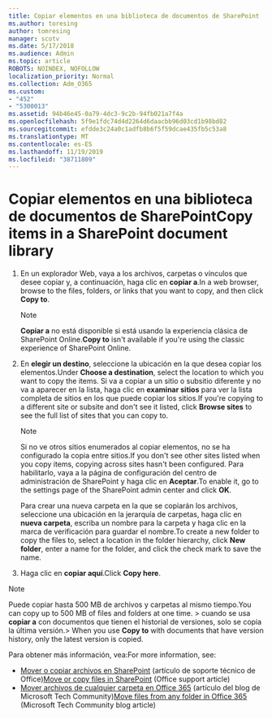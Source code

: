 ```yaml
---
title: Copiar elementos en una biblioteca de documentos de SharePoint
ms.author: toresing
author: tomresing
manager: scotv
ms.date: 5/17/2018
ms.audience: Admin
ms.topic: article
ROBOTS: NOINDEX, NOFOLLOW
localization_priority: Normal
ms.collection: Adm_O365
ms.custom:
- "452"
- "5300013"
ms.assetid: 94b46e45-0a79-4dc3-9c2b-94fb021a7f4a
ms.openlocfilehash: 5f9e1fdc74d4d2264d6daacbb96d03cd1b98bd82
ms.sourcegitcommit: efdde3c24a0c1adfb8b6f5f59dcae435fb5c53a8
ms.translationtype: MT
ms.contentlocale: es-ES
ms.lasthandoff: 11/19/2019
ms.locfileid: "38711809"
---
```

# <a name="copy-items-in-a-sharepoint-document-library"></a><span data-ttu-id="6c5ca-102">Copiar elementos en una biblioteca de documentos de SharePoint</span><span class="sxs-lookup"><span data-stu-id="6c5ca-102">Copy items in a SharePoint document library</span></span>

1. <span data-ttu-id="6c5ca-103">En un explorador Web, vaya a los archivos, carpetas o vínculos que desee copiar y, a continuación, haga clic en **copiar a**.</span><span class="sxs-lookup"><span data-stu-id="6c5ca-103">In a web browser, browse to the files, folders, or links that you want to copy, and then click **Copy to**.</span></span>

    > [!NOTE]
    > <span data-ttu-id="6c5ca-104">**Copiar a** no está disponible si está usando la experiencia clásica de SharePoint Online.</span><span class="sxs-lookup"><span data-stu-id="6c5ca-104">**Copy to** isn't available if you're using the classic experience of SharePoint Online.</span></span>
  
2. <span data-ttu-id="6c5ca-105">En **elegir un destino**, seleccione la ubicación en la que desea copiar los elementos.</span><span class="sxs-lookup"><span data-stu-id="6c5ca-105">Under **Choose a destination**, select the location to which you want to copy the items.</span></span> <span data-ttu-id="6c5ca-106">Si va a copiar a un sitio o subsitio diferente y no va a aparecer en la lista, haga clic en **examinar sitios** para ver la lista completa de sitios en los que puede copiar los sitios.</span><span class="sxs-lookup"><span data-stu-id="6c5ca-106">If you're copying to a different site or subsite and don't see it listed, click **Browse sites** to see the full list of sites that you can copy to.</span></span>

    > [!NOTE]
    > <span data-ttu-id="6c5ca-107">Si no ve otros sitios enumerados al copiar elementos, no se ha configurado la copia entre sitios.</span><span class="sxs-lookup"><span data-stu-id="6c5ca-107">If you don't see other sites listed when you copy items, copying across sites hasn't been configured.</span></span> <span data-ttu-id="6c5ca-108">Para habilitarlo, vaya a la página de configuración del centro de administración de SharePoint y haga clic en **Aceptar**.</span><span class="sxs-lookup"><span data-stu-id="6c5ca-108">To enable it, go to the settings page of the SharePoint admin center and click **OK**.</span></span>
  
    <span data-ttu-id="6c5ca-109">Para crear una nueva carpeta en la que se copiarán los archivos, seleccione una ubicación en la jerarquía de carpetas, haga clic en **nueva carpeta**, escriba un nombre para la carpeta y haga clic en la marca de verificación para guardar el nombre.</span><span class="sxs-lookup"><span data-stu-id="6c5ca-109">To create a new folder to copy the files to, select a location in the folder hierarchy, click **New folder**, enter a name for the folder, and click the check mark to save the name.</span></span>

3. <span data-ttu-id="6c5ca-110">Haga clic en **copiar aquí**.</span><span class="sxs-lookup"><span data-stu-id="6c5ca-110">Click **Copy here**.</span></span>

> [!NOTE]
> <span data-ttu-id="6c5ca-111">Puede copiar hasta 500 MB de archivos y carpetas al mismo tiempo.</span><span class="sxs-lookup"><span data-stu-id="6c5ca-111">You can copy up to 500 MB of files and folders at one time.</span></span> <span data-ttu-id="6c5ca-112">> cuando se usa **copiar a** con documentos que tienen el historial de versiones, solo se copia la última versión.</span><span class="sxs-lookup"><span data-stu-id="6c5ca-112">>  When you use **Copy to** with documents that have version history, only the latest version is copied.</span></span>
  
<span data-ttu-id="6c5ca-113">Para obtener más información, vea:</span><span class="sxs-lookup"><span data-stu-id="6c5ca-113">For more information, see:</span></span>

 - <span data-ttu-id="6c5ca-114">[Mover o copiar archivos en SharePoint](https://support.office.com/article/move-or-copy-files-in-sharepoint-00e2f483-4df3-46be-a861-1f5f0c1a87bc) (artículo de soporte técnico de Office)</span><span class="sxs-lookup"><span data-stu-id="6c5ca-114">[Move or copy files in SharePoint](https://support.office.com/article/move-or-copy-files-in-sharepoint-00e2f483-4df3-46be-a861-1f5f0c1a87bc) (Office support article)</span></span>
 - <span data-ttu-id="6c5ca-115">[Mover archivos de cualquier carpeta en Office 365](https://techcommunity.microsoft.com/t5/Microsoft-SharePoint-Blog/Now-move-files-anywhere-in-Office-365-SharePoint-and-OneDrive/ba-p/146973) (artículo del blog de Microsoft Tech Community)</span><span class="sxs-lookup"><span data-stu-id="6c5ca-115">[Move files from any folder in Office 365](https://techcommunity.microsoft.com/t5/Microsoft-SharePoint-Blog/Now-move-files-anywhere-in-Office-365-SharePoint-and-OneDrive/ba-p/146973) (Microsoft Tech Community blog article)</span></span>   